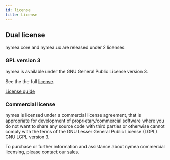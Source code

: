 ```yaml
---
id: license
title: License
---
```


## Dual license

nymea:core and nymea:ux are released under 2 licenses.

### GPL version 3

nymea is available under the GNU General Public License version 3.

See the the full [license](https://www.gnu.org/licenses/gpl-3.0.html).

[License guide](https://www.gnu.org/licenses/quick-guide-gplv3.en.html)

### Commercial license

nymea is licensed under a commercial license agreement, that is appropriate for development of proprietary/commercial software where you do not want to share any source code with third parties or otherwise cannot comply with the terms of the GNU Lesser General Public License (LGPL) GNU LGPL version 3.

To purchase or further information and assistance about nymea commercial licensing, please contact our [sales](https://nymea.io/en/imprint).
